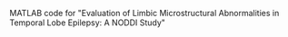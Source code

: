 MATLAB code for "Evaluation of Limbic Microstructural Abnormalities in Temporal Lobe Epilepsy: A NODDI Study"
